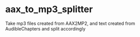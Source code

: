 # aax_to_mp3_splitter
Take mp3 files created from AAX2MP2, and text created from AudibleChapters and split accordingly
